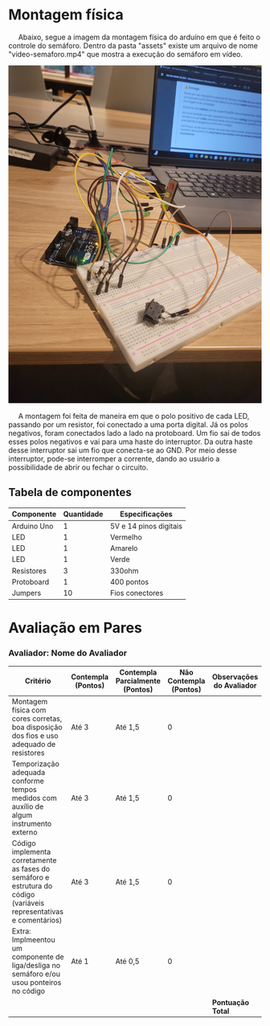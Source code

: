 # Montagem física
&nbsp;&nbsp;&nbsp;&nbsp; Abaixo, segue a imagem da montagem física do arduíno em que é feito o controle do semáforo. Dentro da pasta "assets" existe um arquivo de nome "video-semaforo.mp4" que mostra a execução do semáforo em vídeo.

<img src="assets/foto-semaforo.jpg">

&nbsp;&nbsp;&nbsp;&nbsp; A montagem foi feita de maneira em que o polo positivo de cada LED, passando por um resistor, foi conectado a uma porta digital. Já os polos negativos, foram conectados lado a lado na protoboard. Um fio sai de todos esses polos negativos e vai para uma haste do interruptor. Da outra haste desse interruptor sai um fio que conecta-se ao GND. Por meio desse interruptor, pode-se interromper a corrente, dando ao usuário a possibilidade de abrir ou fechar o circuito.

## Tabela de componentes
| Componente     | Quantidade | Especificações                          |
|----------------|------------|-----------------------------------------|
| Arduino Uno    | 1          | 5V e 14 pinos digitais |
| LED            | 1          | Vermelho                   |
| LED            | 1          | Amarelo                   |
| LED            | 1          | Verde                   |
| Resistores     | 3          | 330ohm  |
| Protoboard     | 1          | 400 pontos        |
| Jumpers   | 10        | Fios conectores |

# Avaliação em Pares

### Avaliador: Nome do Avaliador

| Critério                                                                                                 | Contempla (Pontos) | Contempla Parcialmente (Pontos) | Não Contempla (Pontos) | Observações do Avaliador |
|---------------------------------------------------------------------------------------------------------|--------------------|----------------------------------|--------------------------|---------------------------|
| Montagem física com cores corretas, boa disposição dos fios e uso adequado de resistores                | Até 3              | Até 1,5                            | 0                        |                           |
| Temporização adequada conforme tempos medidos com auxílio de algum instrumento externo                  | Até 3              | Até 1,5                          | 0                        |                           |
| Código implementa corretamente as fases do semáforo e estrutura do código (variáveis representativas e comentários) | Até 3              | Até 1,5                          | 0                        |                           |
| Extra: Implmeentou um componente de liga/desliga no semáforo e/ou usou ponteiros no código | Até 1              |  Até 0,5                         | 0                        |                           |
|  |                                                             |  | |**Pontuação Total**|